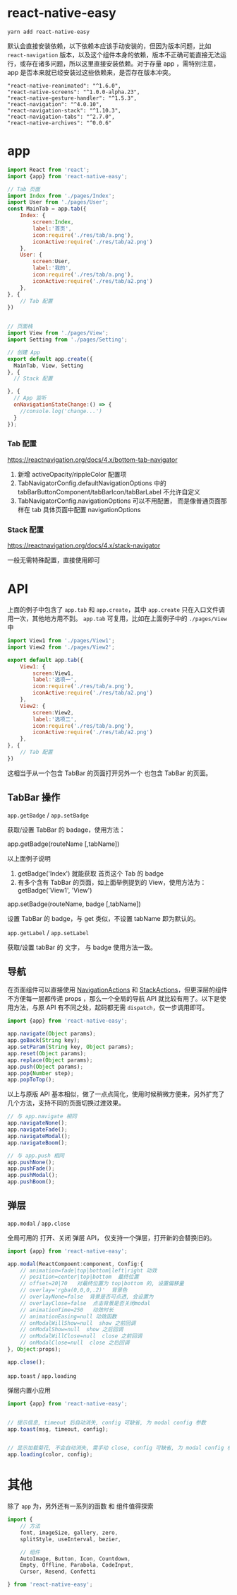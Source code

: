 # react-native-easy

`yarn add react-native-easy`

默认会直接安装依赖，以下依赖本应该手动安装的，但因为版本问题，比如 `react-navigation` 版本，以及这个组件本身的依赖，版本不正确可能直接无法运行，或存在诸多问题，所以这里直接安装依赖。对于存量 app ，需特别注意，app 是否本来就已经安装过这些依赖来，是否存在版本冲突。

```
"react-native-reanimated": "^1.6.0", 
"react-native-screens": "^1.0.0-alpha.23",
"react-native-gesture-handler": "^1.5.3",
"react-navigation": "^4.0.10",
"react-navigation-stack": "^1.10.3",
"react-navigation-tabs": "^2.7.0",
"react-native-archives": "^0.0.6"
```


# app

```js
import React from 'react';
import {app} from 'react-native-easy';

// Tab 页面
import Index from './pages/Index';
import User from './pages/User';
const MainTab = app.tab({
    Index: {
        screen:Index,
        label:'首页',
        icon:require('./res/tab/a.png'),
        iconActive:require('./res/tab/a2.png')
    },
    User: {
        screen:User,
        label:'我的',
        icon:require('./res/tab/a.png'),
        iconActive:require('./res/tab/a2.png')
    },
}, {
    // Tab 配置
})


// 页面栈
import View from './pages/View';
import Setting from './pages/Setting';

// 创建 App
export default app.create({
  MainTab, View, Setting
}, {
  // Stack 配置

}, {
  // App 监听
  onNavigationStateChange:() => {
    //console.log('change...')
  }
});
```

### Tab 配置

https://reactnavigation.org/docs/4.x/bottom-tab-navigator

1. 新增 activeOpacity/rippleColor 配置项
2. TabNavigatorConfig.defaultNavigationOptions 中的 
   tabBarButtonComponent/tabBarIcon/tabBarLabel 不允许自定义
3. TabNavigatorConfig.navigationOptions 可以不用配置，
   而是像普通页面那样在 tab 具体页面中配置 navigationOptions


### Stack 配置

https://reactnavigation.org/docs/4.x/stack-navigator

一般无需特殊配置，直接使用即可



# API

上面的例子中包含了 `app.tab` 和 `app.create`，其中 `app.create` 只在入口文件调用一次，其他地方用不到。 `app.tab` 可复用，比如在上面例子中的 `./pages/View` 中

```js
import View1 from './pages/View1';
import View2 from './pages/View2';

export default app.tab({
    View1: {
        screen:View1,
        label:'选项一',
        icon:require('./res/tab/a.png'),
        iconActive:require('./res/tab/a2.png')
    },
    View2: {
        screen:View2,
        label:'选项二',
        icon:require('./res/tab/a.png'),
        iconActive:require('./res/tab/a2.png')
    },
}, {
    // Tab 配置
})
```

这相当于从一个包含 TabBar 的页面打开另外一个  也包含 TabBar 的页面。


## TabBar 操作

`app.getBadge`  /  `app.setBadge`

获取/设置 TabBar 的 badage，使用方法：

app.getBadge(routeName [,tabName])

以上面例子说明
 1. getBadge('Index') 就能获取 首页这个 Tab 的 badge
 2. 有多个含有 TabBar 的页面，如上面举例提到的 View，使用方法为：getBadge('View1', 'View') 


app.setBadge(routeName, badge [,tabName])

设置 TabBar 的 badge，与 get 类似，不设置 tabName 即为默认的。


`app.getLabel`  /  `app.setLabel`

获取/设置 tabBar 的 文字， 与 badge 使用方法一致。


## 导航

在页面组件可以直接使用 [NavigationActions](https://reactnavigation.org/docs/4.x/navigation-actions#navigate) 和 [StackActions](https://reactnavigation.org/docs/4.x/stack-actions)，但更深层的组件不方便每一层都传递 props ，那么一个全局的导航 API 就比较有用了。以下是使用方法，与原 API 有不同之处，起码都无需 `dispatch`，仅一步调用即可。

```js
import {app} from 'react-native-easy';

app.navigate(Object params);
app.goBack(String key);
app.setParam(String key, Object params);
app.reset(Object params);
app.replace(Object params);
app.push(Object params);
app.pop(Number step);
app.popToTop();
```

以上与原版 API 基本相似，做了一点点简化，使用时候稍微方便来，另外扩充了几个方法，支持不同的页面切换过渡效果。

```js
// 与 app.navigate 相同
app.navigateNone();
app.navigateFade();
app.navigateModal();
app.navigateBoom();

// 与 app.push 相同
app.pushNone();
app.pushFade();
app.pushModal();
app.pushBoom();
```

## 弹层

`app.modal` / `app.close`

全局可用的 打开、关闭 弹层 API， 仅支持一个弹层，打开新的会替换旧的。

```js
import {app} from 'react-native-easy';

app.modal(ReactCompoent:component, Config:{
    // animation=fade|top|bottom|left|right 动效
    // position=center|top|bottom  最终位置
    // offset=20|70   对最终位置为 top|bottom 的, 设置偏移量
    // overlay='rgba(0,0,0,.2)'  背景色
    // overlayNone=false  背景是否可点透, 会设置为
    // overlayClose=false  点击背景是否关闭modal
    // animationTime=250   动效时长
    // animationEasing=null 动效函数
    // onModalWillShow=null  show 之前回调
    // onModalShow=null  show 之后回调
    // onModalWillClose=null  close 之前回调
    // onModalClose=null  close 之后回调
}, Object:props);

app.close();
```

`app.toast` / `app.loading`

弹层内置小应用

```js
import {app} from 'react-native-easy';


// 提示信息, timeout 后自动消失, config 可缺省, 为 modal config 参数
app.toast(msg, timeout, config);


// 显示加载菊花, 不会自动消失, 需手动 close, config 可缺省, 为 modal config 参数
app.loading(color, config);
```


# 其他

除了 `app` 为，另外还有一系列的函数 和 组件值得探索

```js
import {
    // 方法
    font, imageSize, gallery, zero, 
    splitStyle, useInterval, bezier,

    // 组件
    AutoImage, Button, Icon, Countdown,
    Empty, Offline, Parabola, CodeInput,
    Cursor, Resend, Confetti

} from 'react-native-easy';
```